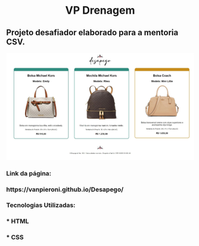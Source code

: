 <h1 align="center">VP Drenagem</h1>
<h2>Projeto desafiador elaborado para a mentoria CSV.</h2> 

![ImagemdaPágina](https://github.com/VanPieroni/Desapego/blob/main/Site%20Anuncio%20Desapego.jpg?raw=true)

<h3>Link da página:</h3> 
<h3>https://vanpieroni.github.io/Desapego/</h3>

<h3>Tecnologias Utilizadas:</h3>
<h3>* HTML</h3>
<h3>* CSS</h3>
